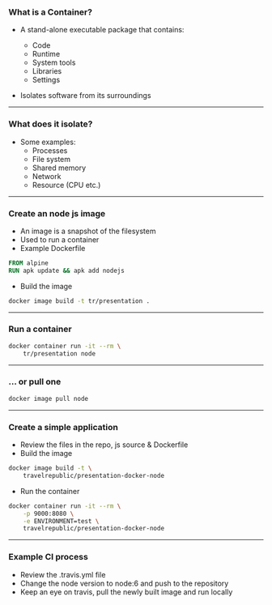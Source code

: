 ### What is a Container?

- A stand-alone executable package that contains:
	- Code
	- Runtime
	- System tools
	- Libraries
	- Settings

- Isolates software from its surroundings

---

### What does it isolate?

- Some examples:
	- Processes
	- File system
	- Shared memory
	- Network
	- Resource (CPU etc.)

---

### Create an node js image

- An image is a snapshot of the filesystem
- Used to run a container
- Example Dockerfile
```Dockerfile
FROM alpine
RUN apk update && apk add nodejs
```
- Build the image
```sh
docker image build -t tr/presentation .
```

---

### Run a container

```sh
docker container run -it --rm \
	tr/presentation node
```

---

### ... or pull one

```sh
docker image pull node
```

---

### Create a simple application

- Review the files in the repo, js source & Dockerfile
- Build the image
```sh
docker image build -t \
	travelrepublic/presentation-docker-node
```
- Run the container
```sh
docker container run -it --rm \
	-p 9000:8080 \
	-e ENVIRONMENT=test \
	travelrepublic/presentation-docker-node
```

---

### Example CI process

- Review the .travis.yml file
- Change the node version to node:6 and push to the repository
- Keep an eye on travis, pull the newly built image and run locally
